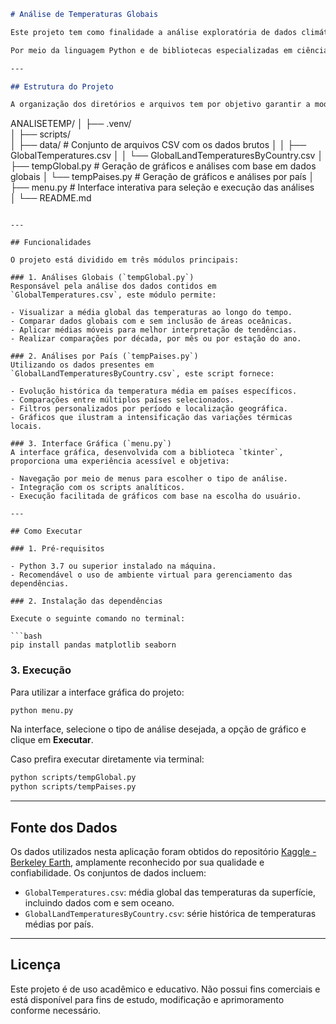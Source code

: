 ```markdown
# Análise de Temperaturas Globais

Este projeto tem como finalidade a análise exploratória de dados climáticos históricos, com ênfase na variação da temperatura da superfície terrestre ao longo do tempo. A proposta visa compreender padrões, tendências e variações sazonais, tanto em nível global quanto nacional, a partir de dados provenientes de fontes confiáveis e amplamente reconhecidas.

Por meio da linguagem Python e de bibliotecas especializadas em ciência de dados, os dados são processados, transformados e visualizados de maneira clara e intuitiva, permitindo insights significativos sobre o comportamento térmico do planeta.

---

## Estrutura do Projeto

A organização dos diretórios e arquivos tem por objetivo garantir a modularidade e clareza da aplicação:

```
ANALISETEMP/
│
├── .venv/                         
│
├── scripts/                      
│   ├── data/                      # Conjunto de arquivos CSV com os dados brutos
│   │   ├── GlobalTemperatures.csv
│   │   └── GlobalLandTemperaturesByCountry.csv
│   ├── tempGlobal.py              # Geração de gráficos e análises com base em dados globais
│   └── tempPaises.py              # Geração de gráficos e análises por país
│
├── menu.py                        # Interface interativa para seleção e execução das análises   
│
└── README.md                      
```

---

## Funcionalidades

O projeto está dividido em três módulos principais:

### 1. Análises Globais (`tempGlobal.py`)
Responsável pela análise dos dados contidos em `GlobalTemperatures.csv`, este módulo permite:

- Visualizar a média global das temperaturas ao longo do tempo.
- Comparar dados globais com e sem inclusão de áreas oceânicas.
- Aplicar médias móveis para melhor interpretação de tendências.
- Realizar comparações por década, por mês ou por estação do ano.

### 2. Análises por País (`tempPaises.py`)
Utilizando os dados presentes em `GlobalLandTemperaturesByCountry.csv`, este script fornece:

- Evolução histórica da temperatura média em países específicos.
- Comparações entre múltiplos países selecionados.
- Filtros personalizados por período e localização geográfica.
- Gráficos que ilustram a intensificação das variações térmicas locais.

### 3. Interface Gráfica (`menu.py`)
A interface gráfica, desenvolvida com a biblioteca `tkinter`, proporciona uma experiência acessível e objetiva:

- Navegação por meio de menus para escolher o tipo de análise.
- Integração com os scripts analíticos.
- Execução facilitada de gráficos com base na escolha do usuário.

---

## Como Executar

### 1. Pré-requisitos

- Python 3.7 ou superior instalado na máquina.
- Recomendável o uso de ambiente virtual para gerenciamento das dependências.

### 2. Instalação das dependências

Execute o seguinte comando no terminal:

```bash
pip install pandas matplotlib seaborn
```

### 3. Execução

Para utilizar a interface gráfica do projeto:

```bash
python menu.py
```

Na interface, selecione o tipo de análise desejada, a opção de gráfico e clique em **Executar**.

Caso prefira executar diretamente via terminal:

```bash
python scripts/tempGlobal.py
python scripts/tempPaises.py
```

---

## Fonte dos Dados

Os dados utilizados nesta aplicação foram obtidos do repositório [Kaggle - Berkeley Earth](https://www.kaggle.com/datasets/berkeleyearth/climate-change-earth-surface-temperature-data), amplamente reconhecido por sua qualidade e confiabilidade. Os conjuntos de dados incluem:

- `GlobalTemperatures.csv`: média global das temperaturas da superfície, incluindo dados com e sem oceano.
- `GlobalLandTemperaturesByCountry.csv`: série histórica de temperaturas médias por país.

---

## Licença

Este projeto é de uso acadêmico e educativo. Não possui fins comerciais e está disponível para fins de estudo, modificação e aprimoramento conforme necessário.
```
